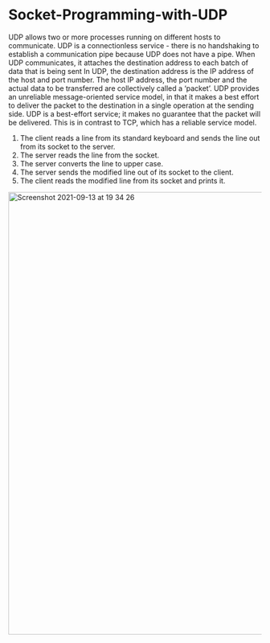 # Socket-Programming-with-UDP
UDP allows two or more processes running on different hosts to communicate. UDP is a connectionless service - there is no handshaking to establish a communication pipe because UDP does not have a pipe. When UDP communicates, it attaches the destination address to each batch of data that is being sent  In UDP, the destination address is the IP address of the host and port number.  The host IP address, the port number and the actual data to be transferred are collectively called a ‘packet’. UDP provides an unreliable message-oriented service model, in that it makes a best effort to deliver the packet to the destination in a single operation at the sending side. UDP is a best-effort service; it makes no guarantee that the packet will be delivered. This is in contrast to TCP, which has a reliable service model.

1. The client reads a line from its standard keyboard and sends the line out from its socket to the server.
2. The server reads the line from the socket.
3. The server converts the line to upper case.
4. The server sends the modified line out of its socket to the client.
5. The client reads the modified line from its socket and prints it.

<img width="881" alt="Screenshot 2021-09-13 at 19 34 26" src="https://user-images.githubusercontent.com/58150120/133138000-09cffede-299f-4e05-8e60-16cc67c26776.png">

